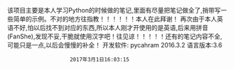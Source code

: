 该项目主要是本人学习Python的时候做的笔记,里面有尽量把笔记做全了,捎带写一些简单的示例。不对的地方往指教！！！！！！本人在此拜谢！
 再次由于本人英语不好,怕以后找不到对应的东西,所以本人刚才开使用的是英语,后来用拼音(FanShe),发现不妥,干脆就使用汉字吧！往见谅！！！！！还有的笔记内容不全,可能只是一点,以后会慢慢的补全！
 开发软件:
        pycahram 2016.3.2
        语言版本:3.6

                        2017年3月1日16:03:15
